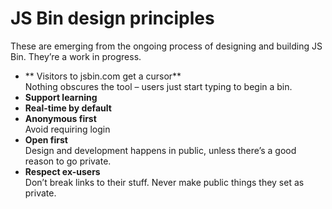 # JS Bin design principles

These are emerging from the ongoing process of designing and building JS Bin. They’re a work in progress.

- ** Visitors to jsbin.com get a cursor**  
  Nothing obscures the tool – users just start typing to begin a bin.
- **Support learning**
- **Real-time by default**
- **Anonymous first**  
  Avoid requiring login
- **Open first**  
  Design and development happens in public, unless there’s a good reason to go private.
- **Respect ex-users**  
  Don’t break links to their stuff.
  Never make public things they set as private.
